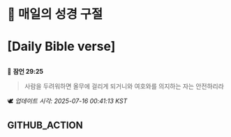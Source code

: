 # 🙏 매일의 성경 구절
# [Daily Bible verse]
##
<!-- START_BIBLE_VERSE -->
📖 **잠언 29:25**
> 사람을 두려워하면 올무에 걸리게 되거니와 여호와를 의지하는 자는 안전하리라

🕊️ _업데이트 시각: 2025-07-16 00:41:13 KST_
  <!-- END_BIBLE_VERSE -->
## GITHUB_ACTION
